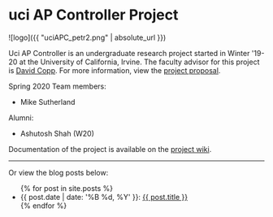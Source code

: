 # uci AP Controller Project

![logo]({{ "uciAPC_petr2.png" | absolute_url  }})

Uci AP Controller is an undergraduate research project started in Winter '19-20 at the University of California, Irvine. The faculty advisor for this project is [David Copp](http://engineering.uci.edu/users/david-copp). For more information, view the [project proposal](Project_Proposal.html).

Spring 2020 Team members:
+ Mike Sutherland 

Alumni:
+ Ashutosh Shah (W20)

Documentation of the project is available on the [project wiki](https://github.com/rland93/uciAPC/wiki).

---

Or view the blog posts below:
<ul>
  {% for post in site.posts %}
    <li>
      {{ post.date |  date: '%B %d, %Y' }}: <a href="{{ post.url }}">{{ post.title }}</a>
    </li>
  {% endfor %}
</ul>
